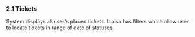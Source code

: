 ### 2.1 Tickets

System displays all user's placed tickets. It also has filters which allow user to locate tickets in range of date of statuses.

